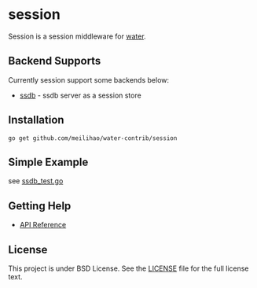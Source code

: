 session
======

Session is a session middleware for [water](https://github.com/meilihao/water).

## Backend Supports

Currently session support some backends below:

* [ssdb](https://github.com/meilihao/water-contrib/tree/master/session/ssdb) - ssdb server as a session store

## Installation

    go get github.com/meilihao/water-contrib/session

## Simple Example

see [ssdb_test.go](https://github.com/meilihao/water-contrib/blob/master/session/ssdb/ssdb_test.go)

## Getting Help

- [API Reference](https://gowalker.org/github.com/meilihao/water-contrib/session)

## License

This project is under BSD License. See the [LICENSE](LICENSE) file for the full license text.
